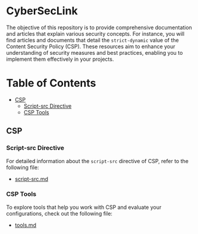 # CyberSecLink

The objective of this repository is to provide comprehensive documentation and articles that explain various security concepts. For instance, you will find articles and documents that detail the `strict-dynamic` value of the Content Security Policy (CSP). These resources aim to enhance your understanding of security measures and best practices, enabling you to implement them effectively in your projects.

# Table of Contents

- [CSP](#csp)
  - [Script-src Directive](#script-src-directive)
  - [CSP Tools](#csp-tools)

## CSP

### Script-src Directive

For detailed information about the `script-src` directive of CSP, refer to the following file:

- [script-src.md](./CSP/script-src.md)

### CSP Tools

To explore tools that help you work with CSP and evaluate your configurations, check out the following file:

- [tools.md](./CSP/tools.md)
